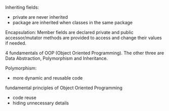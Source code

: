 Inheriting fields:
- private are never inherited
- package are inherited when classes in the same package

Encapsulation:
Member fields are declared private and public accessor/mutator methods are provided to access and change their values if needed.

4 fundamentals of OOP (Object Oriented Programming). The other three are Data Abstraction, Polymorphism and Inheritance. 

Polymorphism:
- more dynamic and reusable code

fundamental principles of Object Oriented Programming
- code reuse
- hiding unnecessary details